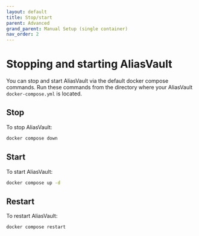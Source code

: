 ```yaml
---
layout: default
title: Stop/start
parent: Advanced
grand_parent: Manual Setup (single container)
nav_order: 2
---
```


# Stopping and starting AliasVault
You can stop and start AliasVault via the default docker compose commands. Run these commands from the directory where your AliasVault `docker-compose.yml` is located.

## Stop
To stop AliasVault:
```bash
docker compose down
```

## Start
To start AliasVault:

```bash
docker compose up -d
```

## Restart
To restart AliasVault:

```bash
docker compose restart
```

